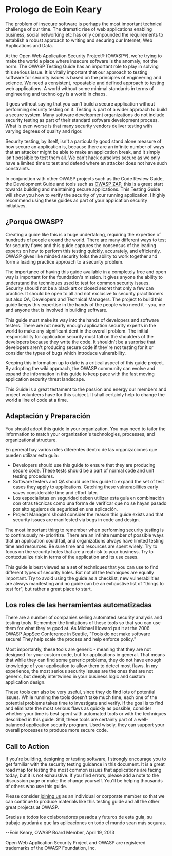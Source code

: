 # Prologo de Eoin Keary

The problem of insecure software is perhaps the most important technical challenge of our time. The dramatic rise of web applications enabling business, social networking etc has only compounded the requirements to establish a robust approach to writing and securing our Internet, Web Applications and Data.

At the Open Web Application Security Project® (OWASP®), we're trying to make the world a place where insecure software is the anomaly, not the norm. The OWASP Testing Guide has an important role to play in solving this serious issue. It is vitally important that our approach to testing software for security issues is based on the principles of engineering and science. We need a consistent, repeatable and defined approach to testing web applications. A world without some minimal standards in terms of engineering and technology is a world in chaos.

It goes without saying that you can't build a secure application without performing security testing on it. Testing is part of a wider approach to build a secure system. Many software development organizations do not include security testing as part of their standard software development process. What is even worse is that many security vendors deliver testing with varying degrees of quality and rigor.

Security testing, by itself, isn't a particularly good stand alone measure of how secure an application is, because there are an infinite number of ways that an attacker might be able to make an application break, and it simply isn't possible to test them all. We can't hack ourselves secure as we only have a limited time to test and defend where an attacker does not have such constraints.

In conjunction with other OWASP projects such as the Code Review Guide, the Development Guide and tools such as [OWASP ZAP](https://www.zaproxy.org/), this is a great start towards building and maintaining secure applications. This Testing Guide will show you how to verify the security of your running application. I highly recommend using these guides as part of your application security initiatives.

## ¿Porqué OWASP?

Creating a guide like this is a huge undertaking, requiring the expertise of hundreds of people around the world. There are many different ways to test for security flaws and this guide captures the consensus of the leading experts on how to perform this testing quickly, accurately, and efficiently. OWASP gives like minded security folks the ability to work together and form a leading practice approach to a security problem.

The importance of having this guide available in a completely free and open way is important for the foundation's mission. It gives anyone the ability to understand the techniques used to test for common security issues. Security should not be a black art or closed secret that only a few can practice. It should be open to all and not exclusive to security practitioners but also QA, Developers and Technical Managers. The project to build this guide keeps this expertise in the hands of the people who need it - you, me and anyone that is involved in building software.

This guide must make its way into the hands of developers and software testers. There are not nearly enough application security experts in the world to make any significant dent in the overall problem. The initial responsibility for application security must fall on the shoulders of the developers because they write the code. It shouldn't be a surprise that developers aren't producing secure code if they're not testing for it or consider the types of bugs which introduce vulnerability.

Keeping this information up to date is a critical aspect of this guide project. By adopting the wiki approach, the OWASP community can evolve and expand the information in this guide to keep pace with the fast moving application security threat landscape.

This Guide is a great testament to the passion and energy our members and project volunteers have for this subject. It shall certainly help to change the world a line of code at a time.

## Adaptación y Preparación

You should adopt this guide in your organization. You may need to tailor the information to match your organization's technologies, processes, and organizational structure.

En general hay varios roles diferentes dentro de las organizaciones que pueden utilizar esta guía:

- Developers should use this guide to ensure that they are producing secure code. These tests should be a part of normal code and unit testing procedures.
- Software testers and QA should use this guide to expand the set of test cases they apply to applications. Catching these vulnerabilities early saves considerable time and effort later.
- Los especialistas en seguridad deben utilizar esta guía en combinación con otras técnicas como una forma de verificar que no se hayan pasado por alto agujeros de seguridad en una aplicación.
- Project Managers should consider the reason this guide exists and that security issues are manifested via bugs in code and design.

The most important thing to remember when performing security testing is to continuously re-prioritize. There are an infinite number of possible ways that an application could fail, and organizations always have limited testing time and resources. Be sure time and resources are spent wisely. Try to focus on the security holes that are a real risk to your business. Try to contextualize risk in terms of the application and its use cases.

This guide is best viewed as a set of techniques that you can use to find different types of security holes. But not all the techniques are equally important. Try to avoid using the guide as a checklist, new vulnerabilities are always manifesting and no guide can be an exhaustive list of "things to test for", but rather a great place to start.

## Los roles de las herramientas automatizadas

There are a number of companies selling automated security analysis and testing tools. Remember the limitations of these tools so that you can use them for what they're good at. As Michael Howard put it at the 2006 OWASP AppSec Conference in Seattle, "Tools do not make software secure! They help scale the process and help enforce policy."

Most importantly, these tools are generic - meaning that they are not designed for your custom code, but for applications in general. That means that while they can find some generic problems, they do not have enough knowledge of your application to allow them to detect most flaws. In my experience, the most serious security issues are the ones that are not generic, but deeply intertwined in your business logic and custom application design.

These tools can also be very useful, since they do find lots of potential issues. While running the tools doesn't take much time, each one of the potential problems takes time to investigate and verify. If the goal is to find and eliminate the most serious flaws as quickly as possible, consider whether your time is best spent with automated tools or with the techniques described in this guide. Still, these tools are certainly part of a well-balanced application security program. Used wisely, they can support your overall processes to produce more secure code.

## Call to Action

If you're building, designing or testing software, I strongly encourage you to get familiar with the security testing guidance in this document. It is a great road map for testing the most common issues that applications are facing today, but it is not exhaustive. If you find errors, please add a note to the discussion page or make the change yourself. You'll be helping thousands of others who use this guide.

Please consider [joining us](https://owasp.org/membership/) as an individual or corporate member so that we can continue to produce materials like this testing guide and all the other great projects at OWASP.

Gracias a todos los colaboradores pasados y futuros de esta guía, su trabajo ayudará a que las aplicaciones en todo el mundo sean más seguras.

--Eoin Keary, OWASP Board Member, April 19, 2013

Open Web Application Security Project and OWASP are registered trademarks of the OWASP Foundation, Inc.
